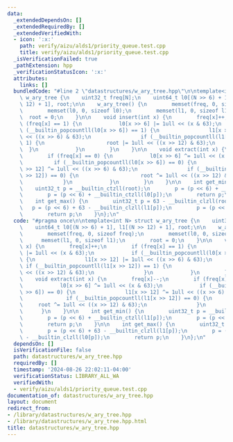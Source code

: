 ```yaml
---
data:
  _extendedDependsOn: []
  _extendedRequiredBy: []
  _extendedVerifiedWith:
  - icon: ':x:'
    path: verify/aizu/alds1/priority_queue.test.cpp
    title: verify/aizu/alds1/priority_queue.test.cpp
  _isVerificationFailed: true
  _pathExtension: hpp
  _verificationStatusIcon: ':x:'
  attributes:
    links: []
  bundledCode: "#line 2 \"datastructures/w_ary_tree.hpp\"\n\ntemplate<int N> struct\
    \ w_ary_tree {\n    uint32_t freq[N];\n    uint64_t l0[(N >> 6) + 1], l1[(N >>\
    \ 12) + 1], root;\n\n    w_ary_tree() {\n        memset(freq, 0, sizeof freq);\n\
    \        memset(l0, 0, sizeof l0);\n        memset(l1, 0, sizeof l1);\n      \
    \  root = 0;\n    }\n\n    void insert(int x) {\n        freq[x]++;\n        if\
    \ (freq[x] == 1) {\n            l0[x >> 6] |= 1ull << (x & 63);\n            if\
    \ (__builtin_popcountll(l0[x >> 6]) == 1) {\n                l1[x >> 12] |= 1ull\
    \ << ((x >> 6) & 63);\n                if (__builtin_popcountll(l1[x >> 12]) ==\
    \ 1) {\n                    root |= 1ull << ((x >> 12) & 63);\n              \
    \  }\n            }\n        }\n    }\n\n    void extract(int x) {\n        freq[x]--;\n\
    \        if (freq[x] == 0) {\n            l0[x >> 6] ^= 1ull << (x & 63);\n  \
    \          if (__builtin_popcountll(l0[x >> 6]) == 0) {\n                l1[x\
    \ >> 12] ^= 1ull << ((x >> 6) & 63);\n                if (__builtin_popcountll(l1[x\
    \ >> 12]) == 0) {\n                    root ^= 1ull << ((x >> 12) & 63);\n   \
    \             }\n            }\n        }\n    }\n\n    int get_min() {\n    \
    \    uint32_t p = __builtin_ctzll(root);\n        p = (p << 6) + __builtin_ctzll(l1[p]);\n\
    \        p = (p << 6) + __builtin_ctzll(l0[p]);\n        return p;\n    }\n\n\
    \    int get_max() {\n        uint32_t p = 63 - __builtin_clzll(root);\n     \
    \   p = (p << 6) + 63 - __builtin_clzll(l1[p]);\n        p = (p << 6) + 63 - __builtin_clzll(l0[p]);\n\
    \        return p;\n    }\n};\n"
  code: "#pragma once\n\ntemplate<int N> struct w_ary_tree {\n    uint32_t freq[N];\n\
    \    uint64_t l0[(N >> 6) + 1], l1[(N >> 12) + 1], root;\n\n    w_ary_tree() {\n\
    \        memset(freq, 0, sizeof freq);\n        memset(l0, 0, sizeof l0);\n  \
    \      memset(l1, 0, sizeof l1);\n        root = 0;\n    }\n\n    void insert(int\
    \ x) {\n        freq[x]++;\n        if (freq[x] == 1) {\n            l0[x >> 6]\
    \ |= 1ull << (x & 63);\n            if (__builtin_popcountll(l0[x >> 6]) == 1)\
    \ {\n                l1[x >> 12] |= 1ull << ((x >> 6) & 63);\n               \
    \ if (__builtin_popcountll(l1[x >> 12]) == 1) {\n                    root |= 1ull\
    \ << ((x >> 12) & 63);\n                }\n            }\n        }\n    }\n\n\
    \    void extract(int x) {\n        freq[x]--;\n        if (freq[x] == 0) {\n\
    \            l0[x >> 6] ^= 1ull << (x & 63);\n            if (__builtin_popcountll(l0[x\
    \ >> 6]) == 0) {\n                l1[x >> 12] ^= 1ull << ((x >> 6) & 63);\n  \
    \              if (__builtin_popcountll(l1[x >> 12]) == 0) {\n               \
    \     root ^= 1ull << ((x >> 12) & 63);\n                }\n            }\n  \
    \      }\n    }\n\n    int get_min() {\n        uint32_t p = __builtin_ctzll(root);\n\
    \        p = (p << 6) + __builtin_ctzll(l1[p]);\n        p = (p << 6) + __builtin_ctzll(l0[p]);\n\
    \        return p;\n    }\n\n    int get_max() {\n        uint32_t p = 63 - __builtin_clzll(root);\n\
    \        p = (p << 6) + 63 - __builtin_clzll(l1[p]);\n        p = (p << 6) + 63\
    \ - __builtin_clzll(l0[p]);\n        return p;\n    }\n};\n"
  dependsOn: []
  isVerificationFile: false
  path: datastructures/w_ary_tree.hpp
  requiredBy: []
  timestamp: '2024-08-26 22:02:11-04:00'
  verificationStatus: LIBRARY_ALL_WA
  verifiedWith:
  - verify/aizu/alds1/priority_queue.test.cpp
documentation_of: datastructures/w_ary_tree.hpp
layout: document
redirect_from:
- /library/datastructures/w_ary_tree.hpp
- /library/datastructures/w_ary_tree.hpp.html
title: datastructures/w_ary_tree.hpp
---
```

